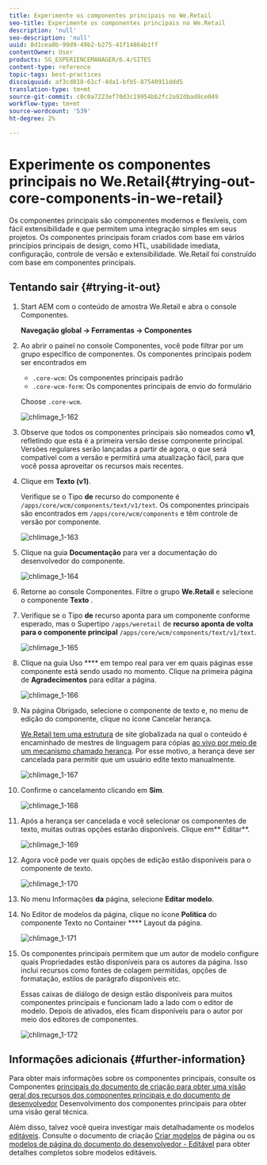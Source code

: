 ```yaml
---
title: Experimente os componentes principais no We.Retail
seo-title: Experimente os componentes principais no We.Retail
description: 'null'
seo-description: 'null'
uuid: 8d1cea0b-99d9-49b2-b275-41f14864b1ff
contentOwner: User
products: SG_EXPERIENCEMANAGER/6.4/SITES
content-type: reference
topic-tags: best-practices
discoiquuid: af3cd818-61cf-4da1-bfb5-87540911ddd5
translation-type: tm+mt
source-git-commit: c0c0a7223ef70d3c19954bb2fc2a92dbad8ce049
workflow-type: tm+mt
source-wordcount: '539'
ht-degree: 2%

---
```



# Experimente os componentes principais no We.Retail{#trying-out-core-components-in-we-retail}

Os componentes principais são componentes modernos e flexíveis, com fácil extensibilidade e que permitem uma integração simples em seus projetos. Os componentes principais foram criados com base em vários princípios principais de design, como HTL, usabilidade imediata, configuração, controle de versão e extensibilidade. We.Retail foi construído com base em componentes principais.

## Tentando sair {#trying-it-out}

1. Start AEM com o conteúdo de amostra We.Retail e abra o console [](/help/sites-authoring/default-components-console.md)Componentes.

   **Navegação global -> Ferramentas -> Componentes**

1. Ao abrir o painel no console Componentes, você pode filtrar por um grupo específico de componentes. Os componentes principais podem ser encontrados em

   * `.core-wcm`: Os componentes principais padrão
   * `.core-wcm-form`: Os componentes principais de envio do formulário

   Choose `.core-wcm`.

   ![chlimage_1-162](assets/chlimage_1-162.png)

1. Observe que todos os componentes principais são nomeados como **v1**, refletindo que esta é a primeira versão desse componente principal. Versões regulares serão lançadas a partir de agora, o que será compatível com a versão e permitirá uma atualização fácil, para que você possa aproveitar os recursos mais recentes.
1. Clique em **Texto (v1)**.

   Verifique se o Tipo **de** recurso do componente é `/apps/core/wcm/components/text/v1/text`. Os componentes principais são encontrados em `/apps/core/wcm/components` e têm controle de versão por componente.

   ![chlimage_1-163](assets/chlimage_1-163.png)

1. Clique na guia **Documentação** para ver a documentação do desenvolvedor do componente.

   ![chlimage_1-164](assets/chlimage_1-164.png)

1. Retorne ao console Componentes. Filtre o grupo **We.Retail** e selecione o componente **Texto** .
1. Verifique se o Tipo **de** recurso aponta para um componente conforme esperado, mas o Supertipo `/apps/weretail` de **recurso aponta de volta para o componente principal** `/apps/core/wcm/components/text/v1/text`.

   ![chlimage_1-165](assets/chlimage_1-165.png)

1. Clique na guia Uso **** em tempo real para ver em quais páginas esse componente está sendo usado no momento. Clique na primeira página de **Agradecimentos** para editar a página.

   ![chlimage_1-166](assets/chlimage_1-166.png)

1. Na página Obrigado, selecione o componente de texto e, no menu de edição do componente, clique no ícone Cancelar herança.

   [We.Retail tem uma estrutura](/help/sites-developing/we-retail-globalized-site-structure.md) de site globalizada na qual o conteúdo é encaminhado de mestres de linguagem para cópias [ao vivo por meio de um mecanismo chamado herança](/help/sites-administering/msm.md). Por esse motivo, a herança deve ser cancelada para permitir que um usuário edite texto manualmente.

   ![chlimage_1-167](assets/chlimage_1-167.png)

1. Confirme o cancelamento clicando em **Sim**.

   ![chlimage_1-168](assets/chlimage_1-168.png)

1. Após a herança ser cancelada e você selecionar os componentes de texto, muitas outras opções estarão disponíveis. Clique em** Editar**.

   ![chlimage_1-169](assets/chlimage_1-169.png)

1. Agora você pode ver quais opções de edição estão disponíveis para o componente de texto.

   ![chlimage_1-170](assets/chlimage_1-170.png)

1. No menu Informações **da** página, selecione **Editar modelo**.
1. No Editor de modelos da página, clique no ícone **Política** do componente Texto no Container **** Layout da página.

   ![chlimage_1-171](assets/chlimage_1-171.png)

1. Os componentes principais permitem que um autor de modelo configure quais Propriedades estão disponíveis para os autores da página. Isso inclui recursos como fontes de colagem permitidas, opções de formatação, estilos de parágrafo disponíveis etc.

   Essas caixas de diálogo de design estão disponíveis para muitos componentes principais e funcionam lado a lado com o editor de modelo. Depois de ativados, eles ficam disponíveis para o autor por meio dos editores de componentes.

   ![chlimage_1-172](assets/chlimage_1-172.png)

## Informações adicionais {#further-information}

Para obter mais informações sobre os componentes principais, consulte os Componentes [principais do documento de criação para obter uma visão geral dos recursos dos componentes principais e do documento de desenvolvedor](https://docs.adobe.com/content/help/br/experience-manager-core-components/using/introduction.html) Desenvolvimento dos componentes [](https://helpx.adobe.com/experience-manager/core-components/using/developing.html) principais para obter uma visão geral técnica.

Além disso, talvez você queira investigar mais detalhadamente os modelos [editáveis](/help/sites-developing/we-retail-editable-templates.md). Consulte o documento de criação [Criar modelos](/help/sites-authoring/templates.md) de página ou os [modelos de página do documento do desenvolvedor - Editável](/help/sites-developing/page-templates-editable.md) para obter detalhes completos sobre modelos editáveis.
